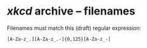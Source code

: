 # <i>xkcd</i> archive &ndash;&nbsp;filenames

Filenames must match this (draft) regular expression:

```Regular-Expression
[A-Za-z_.][A-Za-z_.-]{0,125}[A-Za-z_-]
```
